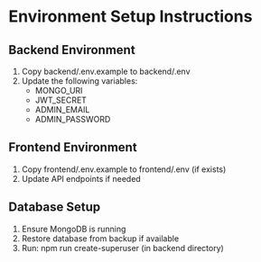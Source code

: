 # Environment Setup Instructions

## Backend Environment
1. Copy backend/.env.example to backend/.env
2. Update the following variables:
   - MONGO_URI
   - JWT_SECRET
   - ADMIN_EMAIL
   - ADMIN_PASSWORD

## Frontend Environment
1. Copy frontend/.env.example to frontend/.env (if exists)
2. Update API endpoints if needed

## Database Setup
1. Ensure MongoDB is running
2. Restore database from backup if available
3. Run: npm run create-superuser (in backend directory)
